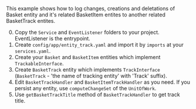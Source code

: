 This example shows how to log changes, creations and deletations of Basket entity and it's related BasketItem entites to another related BasketTrack entites.

0. Copy the `Service` and `EventListener` folders to your project. EventListener is the entrypoint.
1. Create `config/app/entity_track.yaml` and import it by `imports` at your `services.yaml`.
2. Create your `Basket` and `BasketItem` entities which implement `TrackableInterface`.
3. Create `BasketTrack` entity which implements `TrackInterface` (`BasketTrack` - 'the name of tracking entity' with 'Track' suffix). 
4. Edit `BasketTrackHandler` and `BasketItemTrackHandler` as you need. If you persist any entity, use `computeChangeSet` of the `UnitOfWork`.
5. Use `getBasketTrackTitle` method of `BasketTrackHandler` to get track title.
